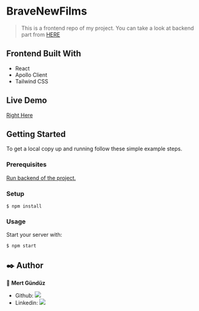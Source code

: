 # BraveNewFilms

> This is a frontend repo of my project. You can take a look at backend part from [HERE](https://github.com/mgunduz1/BraveNewFilms-backend)

## Frontend Built With

- React
- Apollo Client
- Tailwind CSS

## Live Demo

[Right Here](https://boiling-ridge-88818.herokuapp.com/)

## Getting Started

To get a local copy up and running follow these simple example steps.

### Prerequisites

[Run backend of the project.](https://github.com/mgunduz1/BraveNewFilms-backend)

### Setup

```
$ npm install
```

### Usage

Start your server with:

```
$ npm start
```


## ✒️  Author <a name = "author"></a>

👤 **Mert Gündüz**

- Github: [![](https://img.shields.io/badge/GitHub-100000?style=for-the-badge&logo=github&logoColor=white)](https://github.com/mgunduz1)
- Linkedin: [![](https://img.shields.io/badge/LinkedIn-0077B5?style=for-the-badge&logo=linkedin&logoColor=white)](https://www.linkedin.com/in/mertgunduz1/)
